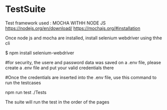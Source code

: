 # TestSuite

 Test framework used : MOCHA WITHH NODE JS  
 https://nodejs.org/en/download/
 https://mochajs.org/#installation

 Once node js and mocha are installed, install selenium webdriver using thhe cli 

$ npm install selenium-webdriver


#for security, the usere and password data was saved on a .env file, please create a .env file and put your valid credentials there

#Once the credentials are inserted into the .env file, use this command to run the testcases 

 npm run test ./Tests    

 The suite will run the test in the order of the pages 

